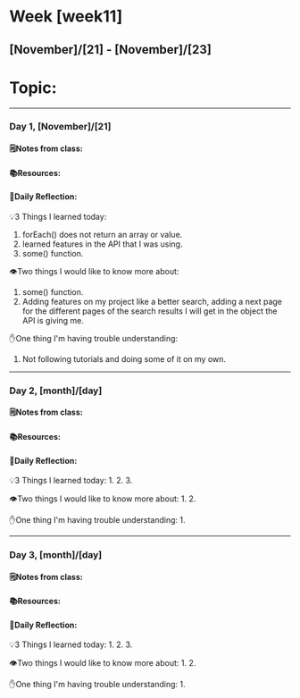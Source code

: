 # Week [week11]
## [November]/[21] - [November]/[23]

# Topic:

___

### Day 1, [November]/[21]

#### 🗒️Notes from class:

#### 📚Resources:


#### 💭Daily Reflection:

💡3 Things I learned today:
1. forEach() does not return an array or value.
2. learned features in the API that I was using.
3. some() function.

👁️Two things I would like to know more about:
1. some() function.
2. Adding features on my project like a better search, adding a next page for the different pages of the search results I will get in the object the API is giving me.

✋One thing I'm having trouble understanding:
1. Not following tutorials and doing some of it on my own.


___

### Day 2, [month]/[day] 

#### 🗒️Notes from class:

#### 📚Resources:


#### 💭Daily Reflection:

💡3 Things I learned today:
1. 
2. 
3. 

👁️Two things I would like to know more about:
1. 
2. 

✋One thing I'm having trouble understanding:
1. 

___

### Day 3, [month]/[day]
#### 🗒️Notes from class:

#### 📚Resources:


#### 💭Daily Reflection:

💡3 Things I learned today:
1. 
2. 
3. 

👁️Two things I would like to know more about:
1. 
2. 

✋One thing I'm having trouble understanding:
1. 
 

